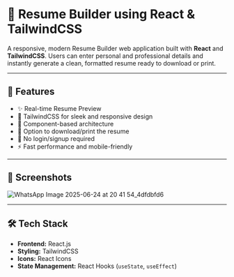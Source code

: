 # 📝 Resume Builder using React & TailwindCSS

A responsive, modern Resume Builder web application built with **React** and **TailwindCSS**. Users can enter personal and professional details and instantly generate a clean, formatted resume ready to download or print.

---

## 🚀 Features

- ✨ Real-time Resume Preview
- 🎨 TailwindCSS for sleek and responsive design
- 🧩 Component-based architecture
- 💾 Option to download/print the resume
- 🔐 No login/signup required
- ⚡ Fast performance and mobile-friendly

---

## 📸 Screenshots


![WhatsApp Image 2025-06-24 at 20 41 54_4dfdbfd6](https://github.com/user-attachments/assets/da6c1602-3ee1-49b0-b55b-bb8892230087)

---

## 🛠️ Tech Stack

- **Frontend:** React.js
- **Styling:** TailwindCSS
- **Icons:** React Icons
- **State Management:** React Hooks (`useState`, `useEffect`)
